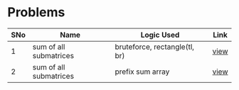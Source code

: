 # Problems

SNo | Name | Logic Used | Link |
----|------|------------|------|
1 | sum of all submatrices | bruteforce, rectangle(tl, br) | [view](submatrices_sum_bruteforce.cpp) 
2 | sum of all submatrices | prefix sum array | [view](submatrices_sum_prefix_matrix.cpp)